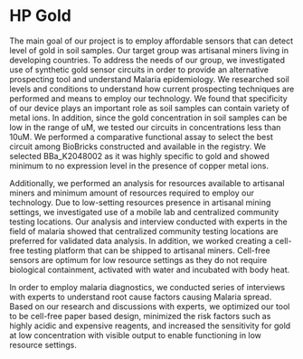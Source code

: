 # HP Gold

The main goal of our project is to employ affordable sensors that can detect level of gold in soil samples. Our target group was artisanal miners living in developing countries. To address the needs of our group, we investigated use of synthetic gold sensor circuits in order to provide an alternative prospecting tool and understand Malaria epidemiology. We researched soil levels and conditions to understand how current prospecting techniques are performed and means to employ our technology. We found that specificity of our device plays an important role as soil samples can contain variety of metal ions. In addition, since the gold concentration in soil samples can be low in the range of uM, we tested our circuits in concentrations less than 10uM. We performed a comparative functional assay to select the best circuit among BioBricks constructed and available in the registry. We selected BBa_K2048002 as it was highly specific to gold and showed minimum to no expression level in the presence of copper metal ions.

Additionally, we performed an analysis for resources available to artisanal miners and minimum amount of resources required to employ our technology. Due to low-setting resources presence in artisanal mining settings, we investigated use of a mobile lab and centralized community testing locations. Our analysis and interview conducted with experts in the field of malaria showed that centralized community testing locations are preferred for validated data analysis. In addition, we worked creating a cell-free testing platform that can be shipped to artisanal miners. Cell-free sensors are optimum for low resource settings as they do not require biological containment, activated with water and incubated with body heat.

 In order to employ malaria diagnostics,  we conducted series of interviews with experts to understand root cause factors causing Malaria spread. Based on our research and discussions with experts, we optimized our tool to be cell-free paper based design, minimized the risk factors such as highly acidic and expensive reagents, and increased the sensitivity for gold at low concentration with visible output to enable functioning in low resource settings.




<!--  This page is used by the judges to evaluate your team for the [human practices gold medal criterion](http://2016.igem.org/Judging/Medals).

Delete this box in order to be evaluated for this medal. See more information at [Instructions for Pages for awards](http://2016.igem.org/Judging/Pages_for_Awards/Instructions).

iGEM teams are unique and leading the field because they "go beyond the lab" to imagine their projects in a social/environmental context, to better understand issues that might influence the design and use of their technologies.

Teams work with students and advisors from the humanities and social sciences to explore topics concerning ethical, legal, social, economic, safety or security issues related to their work. Consideration of these Human Practices is crucial for building safe and sustainable projects that serve the public interest.

For more information, please see the [Human Practices Hub](http://2016.igem.org/Human_Practices). -->

